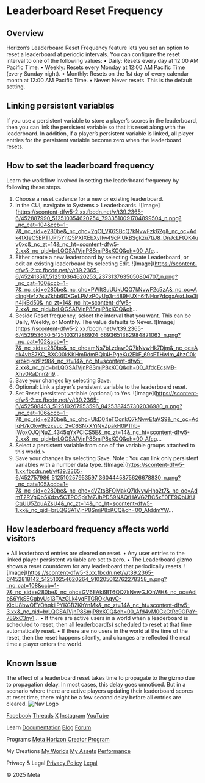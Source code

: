 # Leaderboard Reset Frequency

## Overview

 Horizon’s Leaderboard Reset Frequency feature lets you set an option to reset a
leaderboard at periodic intervals. You can configure the reset interval to one
of the following values:
• Daily: Resets every day at 12:00 AM Pacific Time.
• Weekly: Resets every Monday at 12:00 AM Pacific Time (every Sunday night).
• Monthly: Resets on the 1st day of every calendar month at 12:00 AM Pacific Time.
• Never: Never resets. This is the default setting.

  
## Linking persistent variables

 If you use a persistent variable to store a player’s scores in the leaderboard,
then you can link the persistent variable so that it’s reset along with the
leaderboard. In addition, if a player’s persistent variable is linked, all player
entries for the persistent variable become zero when the leaderboard resets.  
## How to set the leaderboard frequency

 Learn the workflow involved in setting the leaderboard frequency by following
these steps.
1. Choose a reset cadence for a new or existing leaderboard.
  1. In the CUI, navigate to Systems > Leaderboards. ![Image](https://scontent-dfw5-2.xx.fbcdn.net/v/t39.2365-6/452887990_512510354620254_7933510091704899504_n.png?_nc_cat=104&ccb=1-7&_nc_sid=e280be&_nc_ohc=2qCI_VK6SBcQ7kNvwFzk62g&_nc_oc=Adk4tXIeC5EPTIJPl5YnQ5PXIXEbXyIIw49cPlUkBSgkzu7tjJ8_DnJcLFtQK4uv0xc&_nc_zt=14&_nc_ht=scontent-dfw5-2.xx&_nc_gid=brLQGSA1VjnP8SmjP8xKCQ&oh=00_Afe...
  2. Either create a new leaderboard by selecting Create Leaderboard, or edit an existing leaderboard by selecting Edit. ![Image](https://scontent-dfw5-2.xx.fbcdn.net/v/t39.2365-6/452413517_512510364620253_2373137635050804707_n.png?_nc_cat=100&ccb=1-7&_nc_sid=e280be&_nc_ohc=PWItSuUUkUQQ7kNvwF2c5zA&_nc_oc=AdlngHv1z7suZkhb6DXGeLPMzP0yUg3rt489HUXh6fNHor7dcgxAsdJse3in4jkBd50&_nc_zt=14&_nc_ht=scontent-dfw5-2.xx&_nc_gid=brLQGSA1VjnP8SmjP8xKCQ&oh...
  3. Beside Reset frequency, select the interval that you want. This can be Daily, Weekly, or Monthly. The
value defaults to Never. ![Image](https://scontent-dfw5-2.xx.fbcdn.net/v/t39.2365-6/452953630_512510321286924_6693651382984821063_n.png?_nc_cat=102&ccb=1-7&_nc_sid=e280be&_nc_ohc=mNs7bLzdaw0Q7kNvwHk7Djm&_nc_oc=Adk4vbS7KC_BXC00kKKHmRdmBQk4HPgeKu2EkF_69sFTHwIm_4hzC0kxrbkq-vzPz98&_nc_zt=14&_nc_ht=scontent-dfw5-2.xx&_nc_gid=brLQGSA1VjnP8SmjP8xKCQ&oh=00_AfdcEcsMB-Xhv0RaDnn2ri9...
  4. Save your changes by selecting Save.
2.  Optional: Link a player’s persistent variable to the leaderboard reset.
  1. Set Reset persistent variable (optional) to Yes. ![Image](https://scontent-dfw5-2.xx.fbcdn.net/v/t39.2365-6/452588453_512510267953596_8425387457302036980_n.png?_nc_cat=106&ccb=1-7&_nc_sid=e280be&_nc_ohc=UkD04eTOcnkQ7kNvwEfaVS9&_nc_oc=AdlqH7kOkw9czxvuc_2vC6SNxXYiNvZpakH0PThb-IWoxOJQjNuZ_4345qYx7ClCS5E&_nc_zt=14&_nc_ht=scontent-dfw5-2.xx&_nc_gid=brLQGSA1VjnP8SmjP8xKCQ&oh=00_Afcg...
  2. Select a persistent variable from one of the variable groups attached to this
world.> 
  3. Save your changes by selecting Save.
   Note : You can link only persistent variables with a number data type. ![Image](https://scontent-dfw5-1.xx.fbcdn.net/v/t39.2365-6/452757986_512510257953597_3604445875626678830_n.png?_nc_cat=105&ccb=1-7&_nc_sid=e280be&_nc_ohc=cVZtsBFOMakQ7kNvwHho2t7&_nc_oc=AdmT2RVgQbSXdzv5CTPOSpYMZJhPDS9NAQfHAVG2BC5xE0FE9QbUfUCqUU5ZpuAZsU4&_nc_zt=14&_nc_ht=scontent-dfw5-1.xx&_nc_gid=brLQGSA1VjnP8SmjP8xKCQ&oh=00_AfddmYW...
  
## How leaderboard frequency affects world visitors

• All leaderboard entries are cleared on reset.
• Any user entries to the linked player persistent variable are set to zero.
• The Leaderboard gizmo shows a reset countdown for any leaderboard that
periodically resets.
 ![Image](https://scontent-dfw5-3.xx.fbcdn.net/v/t39.2365-6/452818142_512510254620264_910205012762278358_n.png?_nc_cat=108&ccb=1-7&_nc_sid=e280be&_nc_ohc=GV6EAk6BT6QQ7kNvwGJQhWH&_nc_oc=AdlbS6YkSEGgbvUs13TAzGLk4yqFTGROkAqvC-XiclJ8bwOEYOhqkiiPYKGB2KhYnMk&_nc_zt=14&_nc_ht=scontent-dfw5-3.xx&_nc_gid=brLQGSA1VjnP8SmjP8xKCQ&oh=00_Afd4vM0CkGtRc9OPaY-789xC3ny1...
• If there are active users in a world when a leaderboard is scheduled to reset,
then all leaderboard(s) scheduled to reset at that time automatically reset.
• If there are no users in the world at the time of the reset, then the reset
happens silently, and changes are reflected the next time a player enters the world.
## Known Issue

 The effect of a leaderboard reset takes time to propagate to the gizmo due to
propagation delay. In most cases, this delay goes unnoticed. But in a scenario
where there are active players updating their leaderboard scores at reset time,
there might be a few second delay before all entries are cleared.    ![Nav Logo](https://static.xx.fbcdn.net/rsrc.php/yE/r/3SoBlk8EqOQ.svg)


[Facebook](https://www.facebook.com/MetaHorizon/)
[Threads](https://www.threads.com/@metahorizon)
[X](https://x.com/MetaHorizon)
[Instagram](https://www.instagram.com/metahorizon/)
[YouTube](https://www.youtube.com/@MetaQuestVR)

 Learn
[Documentation](https://developers.meta.com/horizon-worlds/learn/documentation/)
[Blog](https://developers.meta.com/horizon/blog/)
[Forum](https://communityforums.atmeta.com/t5/Creator-Forum/ct-p/Meta_Horizon_Creator_Forums)

 Programs
[Meta Horizon Creator Program](https://developers.meta.com/horizon-worlds/programs/)

 My Creations
[My Worlds](https://horizon.meta.com/creator/worlds_all/?utm_source=horizon_worlds_creator)
[My Assets](https://horizon.meta.com/creator/assets/?utm_source=horizon_worlds_creator)
[Performance](https://horizon.meta.com/creator/performance/traces/?utm_source=horizon_worlds_creator)

 Privacy & Legal
[Privacy Policy](https://www.meta.com/legal/privacy-policy/)
[Legal](https://www.meta.com/legal/supplemental-terms-of-service/)

 © 2025 Meta
